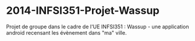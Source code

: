 2014-INFSI351-Projet-Wassup
===========================

Projet de groupe dans le cadre de l'UE INFSI351 : Wassup - une application android recensant les évènement dans "ma" ville.
